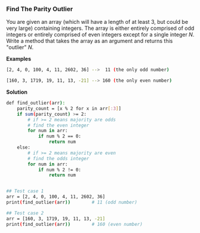### Find The Parity Outlier

You are given an array (which will have a length of at least 3, but could be very large) containing integers. The array is either entirely comprised of odd integers or entirely comprised of even integers except for a single integer $N$. Write a method that takes the array as an argument and returns this "outlier" $N$.

**Examples**
``` bash
[2, 4, 0, 100, 4, 11, 2602, 36] -->  11 (the only odd number)

[160, 3, 1719, 19, 11, 13, -21] --> 160 (the only even number)
```

**Solution**
``` bash
def find_outlier(arr):
    parity_count = [x % 2 for x in arr[:3]]
    if sum(parity_count) >= 2:
        # if >= 2 means majority are odds
        # find the even integer
        for num in arr:
            if num % 2 == 0:
                return num
    else:
        # if >= 2 means majority are even
        # find the odds integer
        for num in arr:
            if num % 2 != 0:
                return num


## Test case 1
arr = [2, 4, 0, 100, 4, 11, 2602, 36]
print(find_outlier(arr))        # 11 (odd number)

## Test case 2
arr = [160, 3, 1719, 19, 11, 13, -21]
print(find_outlier(arr))        # 160 (even number)
```